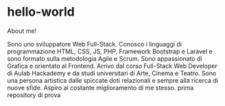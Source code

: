 # hello-world

About me!

Sono uno sviluppatore Web Full-Stack. Conosco i linguaggi di programmazione HTML, CSS, JS, PHP, Framework Bootstrap e Laravel e sono formato sulla metodologia Agile e Scrum.
Sono appassionato di Grafica e orientato al Frontend. Arrivo dal corso Full-Stack Web Developer di Aulab Hackademy e da studi universitari di Arte, Cinema e Teatro.
Sono una persona artistica dalle spiccate doti relazionali e sempre alla ricerca di nuove sfide. Aspiro al costante miglioramento di me stesso.
prima repository di prova
